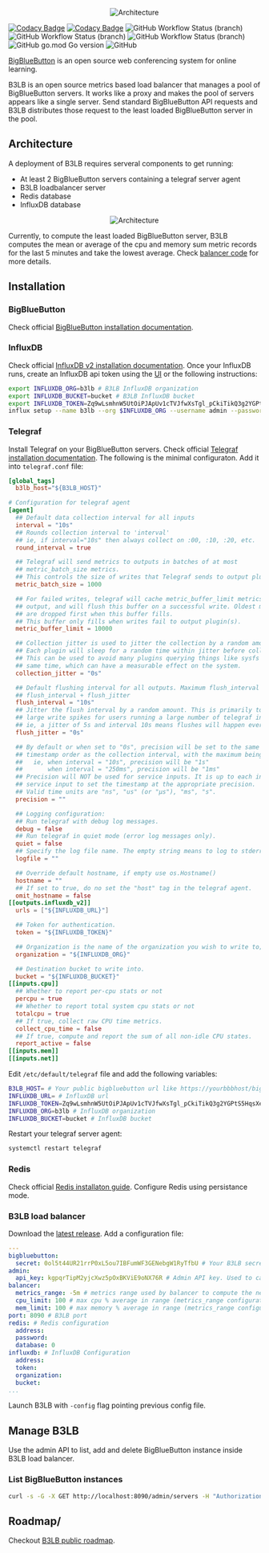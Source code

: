 <p align="center">
<img src="assets/header.png" alt="Architecture" />
</p>

[![Codacy Badge](https://app.codacy.com/project/badge/Grade/c4c4627abd1f474fb2200f9831dfe502)](https://www.codacy.com/gh/SLedunois/b3lb/dashboard?utm_source=github.com&amp;utm_medium=referral&amp;utm_content=SLedunois/b3lb&amp;utm_campaign=Badge_Grade)
[![Codacy Badge](https://app.codacy.com/project/badge/Coverage/c4c4627abd1f474fb2200f9831dfe502)](https://www.codacy.com/gh/SLedunois/b3lb/dashboard?utm_source=github.com&utm_medium=referral&utm_content=SLedunois/b3lb&utm_campaign=Badge_Coverage)
![GitHub Workflow Status (branch)](https://img.shields.io/github/workflow/status/sledunois/b3lb/Code%20linting/main?label=Code%20linting)
![GitHub Workflow Status (branch)](https://img.shields.io/github/workflow/status/sledunois/b3lb/Unit%20tests%20and%20coverage/main?label=Unit%20tests)
![GitHub Workflow Status (branch)](https://img.shields.io/github/workflow/status/sledunois/b3lb/Integration%20tests/main?label=Integration%20tests)
![GitHub go.mod Go version](https://img.shields.io/github/go-mod/go-version/sledunois/b3lb)
![GitHub](https://img.shields.io/github/license/SLedunois/b3lb)

[BigBlueButton](https://bigbluebutton.org/) is an open source web conferencing system for online learning.

B3LB is an open source metrics based load balancer that manages a pool of BigBlueButton servers. It works like a proxy and makes the pool of servers appears like a single server. Send standard BigBlueButton API requests and B3LB distributes those request to the least loaded BigBlueButton server in the pool.

## Architecture
A deployment of B3LB requires serveral components to get running:
*   At least 2 BigBlueButton servers containing a telegraf server agent
*   B3LB loadbalancer server
*   Redis database
*   InfluxDB database

<p align="center">
<img src="assets/architecture.png" alt="Architecture" />
</p>

Currently, to compute the least loaded BigBlueButton server, B3LB computes the mean or average of the cpu and memory sum metric records for the last 5 minutes and take the lowest average. Check [balancer code](https://github.com/SLedunois/b3lb/blob/main/pkg/app/balancer.go) for more details.

## Installation
### BigBlueButton
Check official [BigBlueButton installation documentation](https://docs.bigbluebutton.org/2.4/install.html).
### InfluxDB
Check official [InfluxDB v2 installation documentation](https://docs.influxdata.com/influxdb/v2.1/install/).
Once your InfluxDB runs, create an InfluxDB api token using the [UI](https://docs.influxdata.com/influxdb/cloud/security/tokens/create-token/) or the following instructions:
```bash
export INFLUXDB_ORG=b3lb # B3LB InfluxDB organization
export INFLUXDB_BUCKET=bucket # B3LB InfluxDB bucket
export INFLUXDB_TOKEN=Zq9wLsmhnW5UtOiPJApUv1cTVJfwXsTgl_pCkiTikQ3g2YGPtS5HqsXef-Wf5pUU3wjY3nVWTYRI-Wc8LjbDfg== # InfluxDB API token.
influx setup --name b3lb --org $INFLUXDB_ORG --username admin --password password --token $INFLUX_TOKEN --bucket $INFLUXDB_BUCKET --retention 0 --force
```
### Telegraf
Install Telegraf on your BigBlueButton servers. Check official [Telegraf installation documentation](https://docs.influxdata.com/telegraf/v1.21/introduction/).
The following is the minimal configuraton. Add it into `telegraf.conf` file:
```toml
[global_tags]
  b3lb_host="${B3LB_HOST}"

# Configuration for telegraf agent
[agent]
  ## Default data collection interval for all inputs
  interval = "10s"
  ## Rounds collection interval to 'interval'
  ## ie, if interval="10s" then always collect on :00, :10, :20, etc.
  round_interval = true

  ## Telegraf will send metrics to outputs in batches of at most
  ## metric_batch_size metrics.
  ## This controls the size of writes that Telegraf sends to output plugins.
  metric_batch_size = 1000

  ## For failed writes, telegraf will cache metric_buffer_limit metrics for each
  ## output, and will flush this buffer on a successful write. Oldest metrics
  ## are dropped first when this buffer fills.
  ## This buffer only fills when writes fail to output plugin(s).
  metric_buffer_limit = 10000

  ## Collection jitter is used to jitter the collection by a random amount.
  ## Each plugin will sleep for a random time within jitter before collecting.
  ## This can be used to avoid many plugins querying things like sysfs at the
  ## same time, which can have a measurable effect on the system.
  collection_jitter = "0s"

  ## Default flushing interval for all outputs. Maximum flush_interval will be
  ## flush_interval + flush_jitter
  flush_interval = "10s"
  ## Jitter the flush interval by a random amount. This is primarily to avoid
  ## large write spikes for users running a large number of telegraf instances.
  ## ie, a jitter of 5s and interval 10s means flushes will happen every 10-15s
  flush_jitter = "0s"

  ## By default or when set to "0s", precision will be set to the same
  ## timestamp order as the collection interval, with the maximum being 1s.
  ##   ie, when interval = "10s", precision will be "1s"
  ##       when interval = "250ms", precision will be "1ms"
  ## Precision will NOT be used for service inputs. It is up to each individual
  ## service input to set the timestamp at the appropriate precision.
  ## Valid time units are "ns", "us" (or "µs"), "ms", "s".
  precision = ""

  ## Logging configuration:
  ## Run telegraf with debug log messages.
  debug = false
  ## Run telegraf in quiet mode (error log messages only).
  quiet = false
  ## Specify the log file name. The empty string means to log to stderr.
  logfile = ""

  ## Override default hostname, if empty use os.Hostname()
  hostname = ""
  ## If set to true, do no set the "host" tag in the telegraf agent.
  omit_hostname = false
[[outputs.influxdb_v2]]
  urls = ["${INFLUXDB_URL}"]

  ## Token for authentication.
  token = "${INFLUXDB_TOKEN}"

  ## Organization is the name of the organization you wish to write to; must exist.
  organization = "${INFLUXDB_ORG}"

  ## Destination bucket to write into.
  bucket = "${INFLUXDB_BUCKET}"
[[inputs.cpu]]
  ## Whether to report per-cpu stats or not
  percpu = true
  ## Whether to report total system cpu stats or not
  totalcpu = true
  ## If true, collect raw CPU time metrics.
  collect_cpu_time = false
  ## If true, compute and report the sum of all non-idle CPU states.
  report_active = false
[[inputs.mem]]
[[inputs.net]]
```
Edit `/etc/default/telegraf` file and add the following variables:
```bash
B3LB_HOST= # Your public bigbluebutton url like https://yourbbbhost/bigbluebutton
INFLUXDB_URL= # InfluxDB url
INFLUXDB_TOKEN=Zq9wLsmhnW5UtOiPJApUv1cTVJfwXsTgl_pCkiTikQ3g2YGPtS5HqsXef-Wf5pUU3wjY3nVWTYRI-Wc8LjbDfg== # Generated InfluxDB api token
INFLUXDB_ORG=b3lb # InfluxDB organization
INFLUXDB_BUCKET=bucket # InfluxDB bucket
```
Restart your telegraf server agent:
```bash
systemctl restart telegraf
```
### Redis
Check official [Redis installaton guide](https://redis.io/topics/quickstart). Configure Redis using persistance mode.
### B3LB load balancer
Download the [latest release](https://github.com/SLedunois/b3lb/releases).
Add a configuration file:
```yml
---
bigbluebutton:
  secret: 0ol5t44UR21rrP0xL5ou7IBFumWF3GENebgW1RyTfbU # Your B3LB secret. It works like a BigBlueButton secret.
admin:
  api_key: kgpqrTipM2yjcXwz5pOxBKViE9oNX76R # Admin API key. Used to call admin rest endpoints
balancer:
  metrics_range: -5m # metrics range used by balancer to compute the next bigbluebutton instance
  cpu_limit: 100 # max cpu % average in range (metrics_range configuration). If the metric is higher than the configuration, the bigbluebutton instance could not be balanced
  mem_limit: 100 # max memory % average in range (metrics_range configuration). If the metric is higher than the configuration, the bigbluebutton instance could not be balanced
port: 8090 # B3LB port
redis: # Redis configuration
  address:
  password:
  database: 0
influxdb: # InfluxDB Configuration
  address:
  token: 
  organization:
  bucket:
...

```

Launch B3LB with `-config` flag pointing previous config file.
## Manage B3LB
Use the admin API to list, add and delete BigBlueButton instance inside B3LB load balancer.
### List BigBlueButton instances
```bash
curl -s -G -X GET http://localhost:8090/admin/servers -H "Authorization: $API_KEY" | jq "."
```
## Roadmap/
Checkout [B3LB public roadmap](https://github.com/users/SLedunois/projects/4).